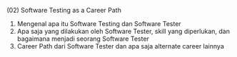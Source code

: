 (02) Software Testing as a Career Path

1. Mengenal apa itu Software Testing dan Software Tester
2. Apa saja yang dilakukan oleh Software Tester, skill yang diperlukan, dan bagaimana menjadi seorang Software Tester
3. Career Path dari Software Tester dan apa saja alternate career lainnya